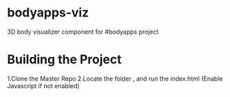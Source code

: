 bodyapps-viz
============

3D body visualizer component for #bodyapps project

Building the Project
====================

1.Clone the Master Repo
2.Locate the folder , and run the index.html (Enable Javascript if not enabled)

